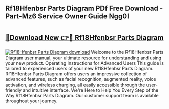 ## Rf18Hfenbsr Parts Diagram PDf Free Download - Part-Mz6 Service Owner Guide Ngg0I

# <h2><a href="http://dfkcdhr.blite.top/?on=Rf18Hfenbsr+Parts+Diagram">🔗Download New 👉🔴 Rf18Hfenbsr Parts Diagram</a></h2>

[![Rf18Hfenbsr Parts Diagram download](https://i.imgur.com/lujVjoI.png)](http://dfkcdhr.blite.top/?on=Rf18Hfenbsr+Parts+Diagram)
Welcome to the Rf18Hfenbsr Parts Diagram user manual, your ultimate resource for understanding and using your new product. Operating Instructions for Advanced Users This guide is tailored to experienced users of your new Rf18Hfenbsr Parts Diagram. Rf18Hfenbsr Parts Diagram offers users an impressive collection of advanced features, such as facial recognition, augmented reality, voice activation, and wireless charging, all easily accessible through the user-friendly and intuitive interface. We're Here to Help You Every Step of the Way Rf18Hfenbsr Parts Diagram. Our customer support team is available throughout your journey.
